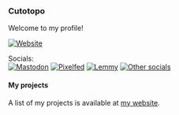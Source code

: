 ### Cutotopo
Welcome to my profile!

[![Website](https://img.shields.io/badge/Website-online-success)](https://cutotopo.live)

Socials:<br>[![Mastodon](https://img.shields.io/badge/Mastodon-%20-light__green?style=social&logo=mastodon)](https://mastodon.online/@Cutotopo6) [![Pixelfed](https://img.shields.io/badge/Pixelfed-%20-light__green?style=social&logo=pixelfed)](https://pixelfed.social/Cutotopo) [![Lemmy](https://img.shields.io/badge/Lemmy-%20-light__green?style=social&logo=lemmy)](https://lemmy.world/u/cutotopo) [![Other socials](https://img.shields.io/badge/Other%20socials-%20-light__green?style=social)](https://cutotopo.live/socials)

#### My projects
A list of my projects is available at [my website](https://cutotopo.live/projects).

<!--
**Cutotopo/Cutotopo** is a ✨ _special_ ✨ repository because its `README.md` (this file) appears on your GitHub profile.

Here are some ideas to get you started:

- 🔭 I’m currently working on ...
- 🌱 I’m currently learning ...
- 👯 I’m looking to collaborate on ...
- 🤔 I’m looking for help with ...
- 💬 Ask me about ...
- 📫 How to reach me: ...
- 😄 Pronouns: ...
- ⚡ Fun fact: ...
-->

